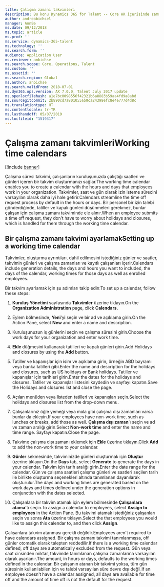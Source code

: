 ```yaml
---
title: Çalışma zamanı takvimleri
description: Bu konu Dynamics 365 for Talent -- Core HR içerisinde zaman takvimleri ile çalışmayı ve takvimleri kurmayı açıklar.
author: andreabichsel
manager: AnnBe
ms.date: 09/12/2018
ms.topic: article
ms.prod: ''
ms.service: dynamics-365-talent
ms.technology: ''
ms.search.form: ''
audience: Application User
ms.reviewer: anbichse
ms.search.scope: Core, Operations, Talent
ms.custom: ''
ms.assetid: ''
ms.search.region: Global
ms.author: anbichse
ms.search.validFrom: 2018-07-01
ms.dyn365.ops.version: AX 7.0.0, Talent July 2017 update
ms.openlocfilehash: a1e7bc0098556f42321b6a8883b59aa4fd9a8abd
ms.sourcegitcommit: 2b890cd7a801055ab0ca24398efc8e4e777d4d8c
ms.translationtype: HT
ms.contentlocale: tr-TR
ms.lasthandoff: 05/07/2019
ms.locfileid: "1519317"
---
```

# <a name="working-time-calendars"></a><span data-ttu-id="de211-103">Çalışma zamanı takvimleri</span><span class="sxs-lookup"><span data-stu-id="de211-103">Working time calendars</span></span>

[!include [banner](includes/banner.md)]

<span data-ttu-id="de211-104">Çalışma süresi takvimi, çalışanların kuruluşunuzda çalıştığı saatleri ve günleri içeren bir takvim oluşturmanızı sağlar.</span><span class="sxs-lookup"><span data-stu-id="de211-104">The working time calendar enables you to create a calendar with the hours and days that employees work in your organization.</span></span> <span data-ttu-id="de211-105">Takvimler, saat ve gün olarak izin isteme sürecini varsayılan olarak daha iyi hale getirir.</span><span class="sxs-lookup"><span data-stu-id="de211-105">Calendars streamline the time off request process by default in the hours or days.</span></span> <span data-ttu-id="de211-106">Bir personel bir izin talebi gönderdiğinde, tatiller ve kapalı günleri düşünmeleri gerekmez, bunlar çalışan için çalışma zamanı takviminde ele alınır.</span><span class="sxs-lookup"><span data-stu-id="de211-106">When an employee submits a time off request, they don't have to worry about holidays and closures, which is handled for them through the working time calendar.</span></span>

## <a name="setting-up-a-working-time-calendar"></a><span data-ttu-id="de211-107">Bir çalışma zamanı takvimi ayarlamak</span><span class="sxs-lookup"><span data-stu-id="de211-107">Setting up a working time calendar</span></span>

<span data-ttu-id="de211-108">Takvimler, oluşturma ayrıntıları, dahil edilmesini istediğiniz günler ve saatler, takvimin günleri ve çalışma zamanları ve kayıtlı çalışanları içerir.</span><span class="sxs-lookup"><span data-stu-id="de211-108">Calendars include generation details, the days and hours you want to included, the days of the calendar, working times for those days as well as enrolled employees.</span></span> 

<span data-ttu-id="de211-109">Bir takvim ayarlamak için şu adımları takip edin:</span><span class="sxs-lookup"><span data-stu-id="de211-109">To set up a calendar, follow these steps:</span></span>

1. <span data-ttu-id="de211-110">**Kuruluş Yönetimi** sayfasında **Takvimler** üzerine tıklayın.</span><span class="sxs-lookup"><span data-stu-id="de211-110">On the **Organization Administration** page, click **Calendars**.</span></span>

2. <span data-ttu-id="de211-111">Eylem bölmesinde, **Yeni**'yi seçin ve bir ad ve açıklama girin.</span><span class="sxs-lookup"><span data-stu-id="de211-111">On the Action Pane, select **New** and enter a name and description.</span></span>

3. <span data-ttu-id="de211-112">Kuruluşunuzun iş günlerini seçin ve çalışma süresini girin.</span><span class="sxs-lookup"><span data-stu-id="de211-112">Choose the work days for your organization and enter work time.</span></span>

4. <span data-ttu-id="de211-113">**Ekle** düğmesini kullanarak tatilleri ve kapalı günleri girin.</span><span class="sxs-lookup"><span data-stu-id="de211-113">Add Holidays and closures by using the **Add** button.</span></span>

5. <span data-ttu-id="de211-114">Tatiller ve kapanışlar için isim ve açıklama girin, örneğin ABD bayramı veya banka tatilleri gibi.</span><span class="sxs-lookup"><span data-stu-id="de211-114">Enter the name and description for the holidays and closures, such as US holidays or Bank holidays.</span></span> <span data-ttu-id="de211-115">Tatiller ve kapanışlar için tarihleri girin.</span><span class="sxs-lookup"><span data-stu-id="de211-115">Enter the dates for the holidays and closures.</span></span> <span data-ttu-id="de211-116">Tatiller ve kapanışlar listesini kaydedin ve sayfayı kapatın.</span><span class="sxs-lookup"><span data-stu-id="de211-116">Save the Holidays and closures list and close the page.</span></span>

6. <span data-ttu-id="de211-117">Açılan menüden veya listeden tatilleri ve kapanışları seçin.</span><span class="sxs-lookup"><span data-stu-id="de211-117">Select the holidays and closures list from the drop-down menu.</span></span>

7. <span data-ttu-id="de211-118">Çalışanlarınız öğle yemeği veya mola gibi çalışma dışı zamanları varsa bunlar da ekleyin.</span><span class="sxs-lookup"><span data-stu-id="de211-118">If your employees have non-work time, such as lunches or breaks, add those as well.</span></span> <span data-ttu-id="de211-119">**Çalışma dışı zaman**'ı seçin ve ad ve zaman aralığı girin.</span><span class="sxs-lookup"><span data-stu-id="de211-119">Select **Non-work time** and enter the name and time range.</span></span> <span data-ttu-id="de211-120">Sayfayı kapatın.</span><span class="sxs-lookup"><span data-stu-id="de211-120">Close the page.</span></span> 

8. <span data-ttu-id="de211-121">Takvime çalışma dışı zamanı eklemek için **Ekle** üzerine tıklayın.</span><span class="sxs-lookup"><span data-stu-id="de211-121">Click **Add** to add the non-work time to your calendar.</span></span>

9. <span data-ttu-id="de211-122">**Günler** sekmesinde, takviminizde günleri oluşturmak için **Oluştur** üzerine tıklayın.</span><span class="sxs-lookup"><span data-stu-id="de211-122">On the **Days** tab, select **Generate** to generate the days in your calendar.</span></span> <span data-ttu-id="de211-123">Takvim için tarih aralığı girin.</span><span class="sxs-lookup"><span data-stu-id="de211-123">Enter the date range for the calendar.</span></span> <span data-ttu-id="de211-124">Gün ve çalışma saatleri çalışma günleri ve saatleri seçilen tarih ile birlikte oluşturma seçenekleri altında tanımlanan dayanılarak oluşturulur.</span><span class="sxs-lookup"><span data-stu-id="de211-124">The days and working times are generated based on the work days and times defined under the generation options in conjunction with the dates selected.</span></span>

10. <span data-ttu-id="de211-125">Çalışanlara bir takvim atamak için eylem bölmesinde **Çalışanlara atama**'tı seçin.</span><span class="sxs-lookup"><span data-stu-id="de211-125">To assign a calendar to employees, select **Assign to employees** in the Action Pane.</span></span> <span data-ttu-id="de211-126">Bu takvimi atamak istediğiniz çalışanları seçin ve sonra **Ata** üzerine tıklayın.</span><span class="sxs-lookup"><span data-stu-id="de211-126">Select the that employees you would like to assign this calendar to, and then click **Assign**.</span></span>

<span data-ttu-id="de211-127">Çalışanlara takvim atanması gerekli değildir.</span><span class="sxs-lookup"><span data-stu-id="de211-127">Employees aren't required to have calendars assigned.</span></span> <span data-ttu-id="de211-128">Bir çalışma zamanı takvimi tanımlanmışsa, off günler otomatik olarak talepten reddedilir.</span><span class="sxs-lookup"><span data-stu-id="de211-128">If there is a working time calendar defined, off days are automatically excluded from the request.</span></span> <span data-ttu-id="de211-129">Gün veya saat cinsinden miktar, takvimde tanımlanan çalışma zamanlarına varsayılan olarak ayarlanır.</span><span class="sxs-lookup"><span data-stu-id="de211-129">The amount, in hours or days, defaults to the working times defined in the calendar.</span></span> <span data-ttu-id="de211-130">Bir çalışanın atanan bir takvimi yoksa, tüm gün süresinin kullanılabilen için ve talebi varsayılan süre devre dışı değil.</span><span class="sxs-lookup"><span data-stu-id="de211-130">If an employee doesn't have a calendar assigned, all days are available for time off and the amount of time off is not the default for the request.</span></span> 
